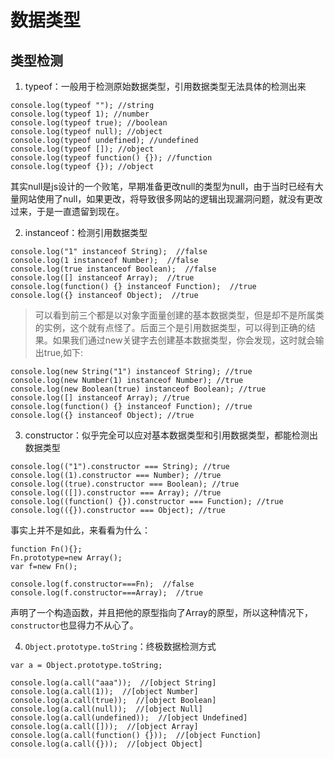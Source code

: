 # 数据类型
## 类型检测
1. typeof：一般用于检测原始数据类型，引用数据类型无法具体的检测出来


```
console.log(typeof ""); //string
console.log(typeof 1); //number
console.log(typeof true); //boolean
console.log(typeof null); //object
console.log(typeof undefined); //undefined
console.log(typeof []); //object
console.log(typeof function() {}); //function
console.log(typeof {}); //object
```

其实null是js设计的一个败笔，早期准备更改null的类型为null，由于当时已经有大量网站使用了null，如果更改，将导致很多网站的逻辑出现漏洞问题，就没有更改过来，于是一直遗留到现在。

2. instanceof：检测引用数据类型


```
console.log("1" instanceof String);  //false
console.log(1 instanceof Number);  //false
console.log(true instanceof Boolean);  //false
console.log([] instanceof Array);  //true
console.log(function() {} instanceof Function);  //true
console.log({} instanceof Object);  //true
```

> 可以看到前三个都是以对象字面量创建的基本数据类型，但是却不是所属类的实例，这个就有点怪了。后面三个是引用数据类型，可以得到正确的结果。如果我们通过new关键字去创建基本数据类型，你会发现，这时就会输出true,如下:


```
console.log(new String("1") instanceof String); //true
console.log(new Number(1) instanceof Number); //true
console.log(new Boolean(true) instanceof Boolean); //true
console.log([] instanceof Array); //true
console.log(function() {} instanceof Function); //true
console.log({} instanceof Object); //true
```

3. constructor：似乎完全可以应对基本数据类型和引用数据类型，都能检测出数据类型


```
console.log(("1").constructor === String); //true
console.log((1).constructor === Number); //true
console.log((true).constructor === Boolean); //true
console.log(([]).constructor === Array); //true
console.log((function() {}).constructor === Function); //true
console.log(({}).constructor === Object); //true
```

事实上并不是如此，来看看为什么：


```
function Fn(){};
Fn.prototype=new Array();
var f=new Fn();

console.log(f.constructor===Fn);  //false
console.log(f.constructor===Array);  //true
```
声明了一个构造函数，并且把他的原型指向了Array的原型，所以这种情况下，`constructor`也显得力不从心了。

4. `Object.prototype.toString`：终极数据检测方式

```
var a = Object.prototype.toString;

console.log(a.call("aaa"));  //[object String]
console.log(a.call(1));  //[object Number]
console.log(a.call(true));  //[object Boolean]
console.log(a.call(null));  //[object Null]
console.log(a.call(undefined));  //[object Undefined]
console.log(a.call([]));  //[object Array]
console.log(a.call(function() {}));  //[object Function]
console.log(a.call({}));  //[object Object]
```